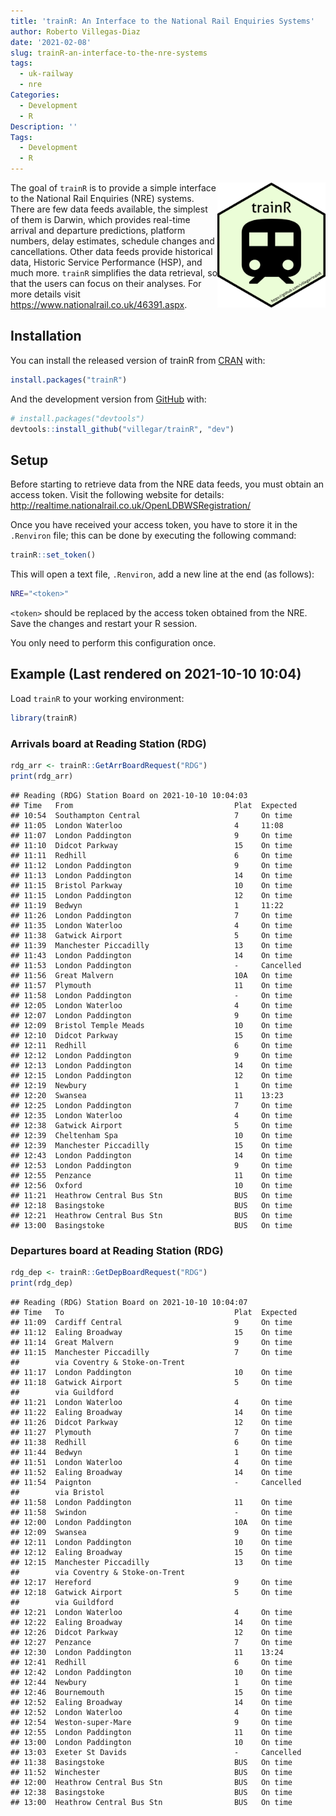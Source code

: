 ```yaml
---
title: 'trainR: An Interface to the National Rail Enquiries Systems'
author: Roberto Villegas-Diaz
date: '2021-02-08'
slug: trainR-an-interface-to-the-nre-systems
tags:
  - uk-railway
  - nre
Categories:
  - Development
  - R
Description: ''
Tags:
  - Development
  - R
---
```


<img src="https://raw.githubusercontent.com/villegar/trainR/main/inst/images/logo.png" alt="logo" align="right" height=200px/>

The goal of `trainR` is to provide a simple interface to the 
National Rail Enquiries (NRE) systems. There are few data feeds 
available, the simplest of them is Darwin, which provides real-time 
arrival and departure predictions, platform numbers, delay estimates, 
schedule changes and cancellations. Other data feeds provide historical 
data, Historic Service Performance (HSP), and much more. `trainR` 
simplifies the data retrieval, so that the users can focus on their 
analyses. For more details visit 
https://www.nationalrail.co.uk/46391.aspx.

## Installation

You can install the released version of trainR from [CRAN](https://CRAN.R-project.org) with:

``` r
install.packages("trainR")
```

And the development version from [GitHub](https://github.com/) with:

``` r
# install.packages("devtools")
devtools::install_github("villegar/trainR", "dev")
```

## Setup
Before starting to retrieve data from the NRE data feeds, you must obtain an access token. 
Visit the following website for details: http://realtime.nationalrail.co.uk/OpenLDBWSRegistration/

Once you have received your access token, you have to store it in the `.Renviron` file; this can be 
done by executing the following command:


```r
trainR::set_token()
```

This will open a text file, `.Renviron`, add a new line at the end (as follows):

```bash
NRE="<token>"
```

`<token>` should be replaced by the access token obtained from the NRE. Save the changes and restart 
your R session.

You only need to perform this configuration once.

## Example (Last rendered on 2021-10-10 10:04)

Load `trainR` to your working environment:

```r
library(trainR)
```

### Arrivals board at Reading Station (RDG)


```r
rdg_arr <- trainR::GetArrBoardRequest("RDG")
print(rdg_arr)
```

```
## Reading (RDG) Station Board on 2021-10-10 10:04:03
## Time   From                                    Plat  Expected
## 10:54  Southampton Central                     7     On time
## 11:05  London Waterloo                         4     11:08
## 11:07  London Paddington                       9     On time
## 11:10  Didcot Parkway                          15    On time
## 11:11  Redhill                                 6     On time
## 11:12  London Paddington                       9     On time
## 11:13  London Paddington                       14    On time
## 11:15  Bristol Parkway                         10    On time
## 11:15  London Paddington                       12    On time
## 11:19  Bedwyn                                  1     11:22
## 11:26  London Paddington                       7     On time
## 11:35  London Waterloo                         4     On time
## 11:38  Gatwick Airport                         5     On time
## 11:39  Manchester Piccadilly                   13    On time
## 11:43  London Paddington                       14    On time
## 11:53  London Paddington                       -     Cancelled
## 11:56  Great Malvern                           10A   On time
## 11:57  Plymouth                                11    On time
## 11:58  London Paddington                       -     On time
## 12:05  London Waterloo                         4     On time
## 12:07  London Paddington                       9     On time
## 12:09  Bristol Temple Meads                    10    On time
## 12:10  Didcot Parkway                          15    On time
## 12:11  Redhill                                 6     On time
## 12:12  London Paddington                       9     On time
## 12:13  London Paddington                       14    On time
## 12:15  London Paddington                       12    On time
## 12:19  Newbury                                 1     On time
## 12:20  Swansea                                 11    13:23
## 12:25  London Paddington                       7     On time
## 12:35  London Waterloo                         4     On time
## 12:38  Gatwick Airport                         5     On time
## 12:39  Cheltenham Spa                          10    On time
## 12:39  Manchester Piccadilly                   15    On time
## 12:43  London Paddington                       14    On time
## 12:53  London Paddington                       9     On time
## 12:55  Penzance                                11    On time
## 12:56  Oxford                                  10    On time
## 11:21  Heathrow Central Bus Stn                BUS   On time
## 12:18  Basingstoke                             BUS   On time
## 12:21  Heathrow Central Bus Stn                BUS   On time
## 13:00  Basingstoke                             BUS   On time
```

### Departures board at Reading Station (RDG)


```r
rdg_dep <- trainR::GetDepBoardRequest("RDG")
print(rdg_dep)
```

```
## Reading (RDG) Station Board on 2021-10-10 10:04:07
## Time   To                                      Plat  Expected
## 11:09  Cardiff Central                         9     On time
## 11:12  Ealing Broadway                         15    On time
## 11:14  Great Malvern                           9     On time
## 11:15  Manchester Piccadilly                   7     On time
##        via Coventry & Stoke-on-Trent           
## 11:17  London Paddington                       10    On time
## 11:18  Gatwick Airport                         5     On time
##        via Guildford                           
## 11:21  London Waterloo                         4     On time
## 11:22  Ealing Broadway                         14    On time
## 11:26  Didcot Parkway                          12    On time
## 11:27  Plymouth                                7     On time
## 11:38  Redhill                                 6     On time
## 11:44  Bedwyn                                  1     On time
## 11:51  London Waterloo                         4     On time
## 11:52  Ealing Broadway                         14    On time
## 11:54  Paignton                                -     Cancelled
##        via Bristol                             
## 11:58  London Paddington                       11    On time
## 11:58  Swindon                                 -     On time
## 12:00  London Paddington                       10A   On time
## 12:09  Swansea                                 9     On time
## 12:11  London Paddington                       10    On time
## 12:12  Ealing Broadway                         15    On time
## 12:15  Manchester Piccadilly                   13    On time
##        via Coventry & Stoke-on-Trent           
## 12:17  Hereford                                9     On time
## 12:18  Gatwick Airport                         5     On time
##        via Guildford                           
## 12:21  London Waterloo                         4     On time
## 12:22  Ealing Broadway                         14    On time
## 12:26  Didcot Parkway                          12    On time
## 12:27  Penzance                                7     On time
## 12:30  London Paddington                       11    13:24
## 12:41  Redhill                                 6     On time
## 12:42  London Paddington                       10    On time
## 12:44  Newbury                                 1     On time
## 12:46  Bournemouth                             15    On time
## 12:52  Ealing Broadway                         14    On time
## 12:52  London Waterloo                         4     On time
## 12:54  Weston-super-Mare                       9     On time
## 12:55  London Paddington                       11    On time
## 13:00  London Paddington                       10    On time
## 13:03  Exeter St Davids                        -     Cancelled
## 11:38  Basingstoke                             BUS   On time
## 11:52  Winchester                              BUS   On time
## 12:00  Heathrow Central Bus Stn                BUS   On time
## 12:38  Basingstoke                             BUS   On time
## 13:00  Heathrow Central Bus Stn                BUS   On time
```

